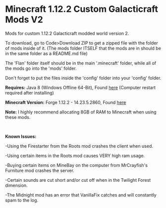# Minecraft 1.12.2 Custom Galacticraft Mods V2

Mods for custom 1.12.2 Galacticraft modded world version 2.

To download, go to Code>Download ZIP to get a zipped file with the folder of mods inside of it. (The mods folder ITSELF that the mods are in should be in the same folder as a README.md file)

The 'Flan' folder itself should be in the main '.minecraft' folder, while all of the mods go into the 'mods' folder.

Don't forget to put the files inside the 'config' folder into your 'config' folder.

**Requires:** Java 8 (Windows Offline 64-Bit), Found [here](https://www.java.com/en/download/manual.jsp) (Computer restart required after installing)

**Minecraft Version:** Forge 1.12.2 - 14.23.5.2860, Found [here](https://files.minecraftforge.net/net/minecraftforge/forge/index_1.12.2.html)

**Note:** I highly recommend allocating 8GB of RAM to Minecraft when using these mods.

<br>

**Known Issues:**

-Using the Firestarter from the Roots mod crashes the client when used.

-Using certain items in the Roots mod causes VERY high ram usage.

-Buying certain items on MineBay on the computer from MrCrayfish's Furniture mod crashes the server.

-Certain sounds are cut short and/or cut off when in the Twilight Forest dimension.

-The Midnight mod has an error that VanillaFix catches and will constantly spam to the log.
